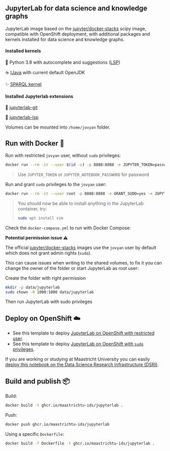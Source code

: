 
## JupyterLab for data science and knowledge graphs

JupyterLab image based on the [jupyter/docker-stacks](https://github.com/jupyter/docker-stacks) scipy image, compatible with OpenShift deployment, with additional packages and kernels installed for data science and knowledge graphs.

#### Installed kernels

🐍 Python 3.8 with autocomplete and suggestions ([LSP](https://github.com/krassowski/jupyterlab-lsp))

☕️ [IJava](https://github.com/SpencerPark/IJava) with current default OpenJDK

✨️ [SPARQL kernel](https://github.com/paulovn/sparql-kernel)

#### Installed Jupyterlab extensions

🐙 [jupyterlab-git](https://github.com/jupyterlab/jupyterlab-git)

💬 [jupyterlab-lsp](https://github.com/krassowski/jupyterlab-lsp)

Volumes can be mounted into `/home/jovyan` folder.

## Run with Docker 🐳

Run with restricted `jovyan` user, without `sudo` privileges:

```bash
docker run --rm -it --user $(id -u) -p 8888:8888 -e JUPYTER_TOKEN=password -v $(pwd)/data:/home/jovyan ghcr.io/maastrichtu-ids/jupyterlab
```

> Use `JUPYTER_TOKEN` or `JUPYTER_NOTEBOOK_PASSWORD` for password

Run and grant `sudo` privileges to the `jovyan` user:

```bash
docker run --rm -it --user root -p 8888:8888 -e GRANT_SUDO=yes -e JUPYTER_TOKEN=password -v $(pwd)/data:/home/jovyan ghcr.io/maastrichtu-ids/jupyterlab
```

> You should now be able to install anything in the JupyterLab container, try:
>
> ```bash
> sudo apt install vim
> ```
>

Check the `docker-compose.yml` to run with Docker Compose:

**Potential permission issue ⚠️**

The official [jupyter/docker-stacks](jupyter/docker-stacks) images use the `jovyan` user by default which does not grant admin rights (`sudo`). 

This can cause issues when writing to the shared volumes, to fix it you can change the owner of the folder or start JupyterLab as root user:

Create the folder with right permission

```bash
mkdir -p data/jupyterlab
sudo chown -R 1000:1000 data/jupyterlab
```

Then run JupyterLab with sudo privileges

## Deploy on OpenShift ☁️

* See this template to deploy [JupyterLab on OpenShift with restricted user](https://github.com/MaastrichtU-IDS/dsri-openshift-applications/blob/main/okd4-templates-restricted/template-jupyterlab-restricted.yml).
* See this template to deploy [JupyterLab on OpenShift with `sudo` privileges](https://github.com/MaastrichtU-IDS/dsri-openshift-applications/blob/main/okd4-templates-anyuid/template-jupyterlab-root.yml).

If you are working or studying at Maastricht University you can easily [deploy this notebook on the Data Science Research Infrastructure (DSRI)](https://maastrichtu-ids.github.io/dsri-documentation/docs/deploy-jupyter).

## Build and publish 📦

Build:

```bash
docker build -t ghcr.io/maastrichtu-ids/jupyterlab .
```

Push:

```bash
docker push ghcr.io/maastrichtu-ids/jupyterlab
```

Using a specific `Dockerfile`:

```bash
docker build -f Dockerfile -t ghcr.io/maastrichtu-ids/jupyterlab .
```
